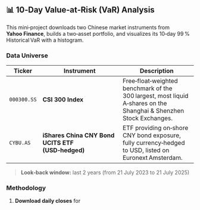 ## 📊 10‑Day Value‑at‑Risk (VaR) Analysis

This mini‑project downloads two Chinese market instruments from **Yahoo Finance**, builds a two‑asset portfolio, and visualizes its 10‑day 99 % Historical VaR with a histogram.

### Data Universe

| Ticker | Instrument | Description |
|--------|-----------|-------------|
| `000300.SS` | **CSI 300 Index** | Free‑float‑weighted benchmark of the 300 largest, most liquid A‑shares on the Shanghai & Shenzhen Stock Exchanges. |
| `CYBU.AS` | **iShares China CNY Bond UCITS ETF (USD‑hedged)** | ETF providing on‑shore CNY bond exposure, fully currency‑hedged to USD, listed on Euronext Amsterdam. |

> **Look‑back window:** last 2 years (from 21 July 2023 to 21 July 2025)

### Methodology

1. **Download daily closes** for
